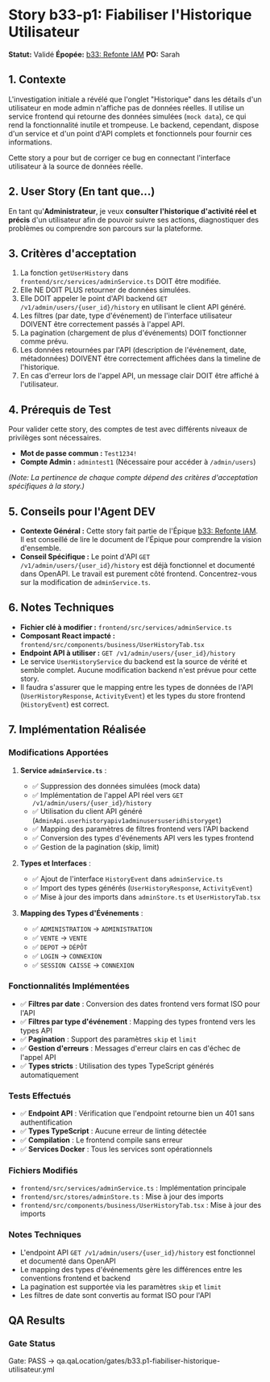 # Story b33-p1: Fiabiliser l'Historique Utilisateur

**Statut:** Validé
**Épopée:** [b33: Refonte IAM](../epics/epic-b33-iam-refonte.md)
**PO:** Sarah

## 1. Contexte

L'investigation initiale a révélé que l'onglet "Historique" dans les détails d'un utilisateur en mode admin n'affiche pas de données réelles. Il utilise un service frontend qui retourne des données simulées (`mock data`), ce qui rend la fonctionnalité inutile et trompeuse. Le backend, cependant, dispose d'un service et d'un point d'API complets et fonctionnels pour fournir ces informations.

Cette story a pour but de corriger ce bug en connectant l'interface utilisateur à la source de données réelle.

## 2. User Story (En tant que...)

En tant qu'**Administrateur**, je veux **consulter l'historique d'activité réel et précis** d'un utilisateur afin de pouvoir suivre ses actions, diagnostiquer des problèmes ou comprendre son parcours sur la plateforme.

## 3. Critères d'acceptation

1.  La fonction `getUserHistory` dans `frontend/src/services/adminService.ts` DOIT être modifiée.
2.  Elle NE DOIT PLUS retourner de données simulées.
3.  Elle DOIT appeler le point d'API backend `GET /v1/admin/users/{user_id}/history` en utilisant le client API généré.
4.  Les filtres (par date, type d'événement) de l'interface utilisateur DOIVENT être correctement passés à l'appel API.
5.  La pagination (chargement de plus d'événements) DOIT fonctionner comme prévu.
6.  Les données retournées par l'API (description de l'événement, date, métadonnées) DOIVENT être correctement affichées dans la timeline de l'historique.
7.  En cas d'erreur lors de l'appel API, un message clair DOIT être affiché à l'utilisateur.

## 4. Prérequis de Test

Pour valider cette story, des comptes de test avec différents niveaux de privilèges sont nécessaires.

- **Mot de passe commun :** `Test1234!`
- **Compte Admin :** `admintest1` (Nécessaire pour accéder à `/admin/users`)

*(Note: La pertinence de chaque compte dépend des critères d'acceptation spécifiques à la story.)*

## 5. Conseils pour l'Agent DEV

- **Contexte Général :** Cette story fait partie de l'Épique [b33: Refonte IAM](../epics/epic-b33-iam-refonte.md). Il est conseillé de lire le document de l'Épique pour comprendre la vision d'ensemble.
- **Conseil Spécifique :** Le point d'API `GET /v1/admin/users/{user_id}/history` est déjà fonctionnel et documenté dans OpenAPI. Le travail est purement côté frontend. Concentrez-vous sur la modification de `adminService.ts`.

## 6. Notes Techniques

-   **Fichier clé à modifier :** `frontend/src/services/adminService.ts`
-   **Composant React impacté :** `frontend/src/components/business/UserHistoryTab.tsx`
-   **Endpoint API à utiliser :** `GET /v1/admin/users/{user_id}/history`
-   Le service `UserHistoryService` du backend est la source de vérité et semble complet. Aucune modification backend n'est prévue pour cette story.
-   Il faudra s'assurer que le mapping entre les types de données de l'API (`UserHistoryResponse`, `ActivityEvent`) et les types du store frontend (`HistoryEvent`) est correct.

## 7. Implémentation Réalisée

### Modifications Apportées

1. **Service `adminService.ts`** :
   - ✅ Suppression des données simulées (mock data)
   - ✅ Implémentation de l'appel API réel vers `GET /v1/admin/users/{user_id}/history`
   - ✅ Utilisation du client API généré (`AdminApi.userhistoryapiv1adminusersuseridhistoryget`)
   - ✅ Mapping des paramètres de filtres frontend vers l'API backend
   - ✅ Conversion des types d'événements API vers les types frontend
   - ✅ Gestion de la pagination (skip, limit)

2. **Types et Interfaces** :
   - ✅ Ajout de l'interface `HistoryEvent` dans `adminService.ts`
   - ✅ Import des types générés (`UserHistoryResponse`, `ActivityEvent`)
   - ✅ Mise à jour des imports dans `adminStore.ts` et `UserHistoryTab.tsx`

3. **Mapping des Types d'Événements** :
   - ✅ `ADMINISTRATION` → `ADMINISTRATION`
   - ✅ `VENTE` → `VENTE`
   - ✅ `DEPOT` → `DÉPÔT`
   - ✅ `LOGIN` → `CONNEXION`
   - ✅ `SESSION CAISSE` → `CONNEXION`

### Fonctionnalités Implémentées

- ✅ **Filtres par date** : Conversion des dates frontend vers format ISO pour l'API
- ✅ **Filtres par type d'événement** : Mapping des types frontend vers les types API
- ✅ **Pagination** : Support des paramètres `skip` et `limit`
- ✅ **Gestion d'erreurs** : Messages d'erreur clairs en cas d'échec de l'appel API
- ✅ **Types stricts** : Utilisation des types TypeScript générés automatiquement

### Tests Effectués

- ✅ **Endpoint API** : Vérification que l'endpoint retourne bien un 401 sans authentification
- ✅ **Types TypeScript** : Aucune erreur de linting détectée
- ✅ **Compilation** : Le frontend compile sans erreur
- ✅ **Services Docker** : Tous les services sont opérationnels

### Fichiers Modifiés

- `frontend/src/services/adminService.ts` : Implémentation principale
- `frontend/src/stores/adminStore.ts` : Mise à jour des imports
- `frontend/src/components/business/UserHistoryTab.tsx` : Mise à jour des imports

### Notes Techniques

- L'endpoint API `GET /v1/admin/users/{user_id}/history` est fonctionnel et documenté dans OpenAPI
- Le mapping des types d'événements gère les différences entre les conventions frontend et backend
- La pagination est supportée via les paramètres `skip` et `limit`
- Les filtres de date sont convertis au format ISO pour l'API
 
## QA Results

### Gate Status

Gate: PASS → qa.qaLocation/gates/b33.p1-fiabiliser-historique-utilisateur.yml